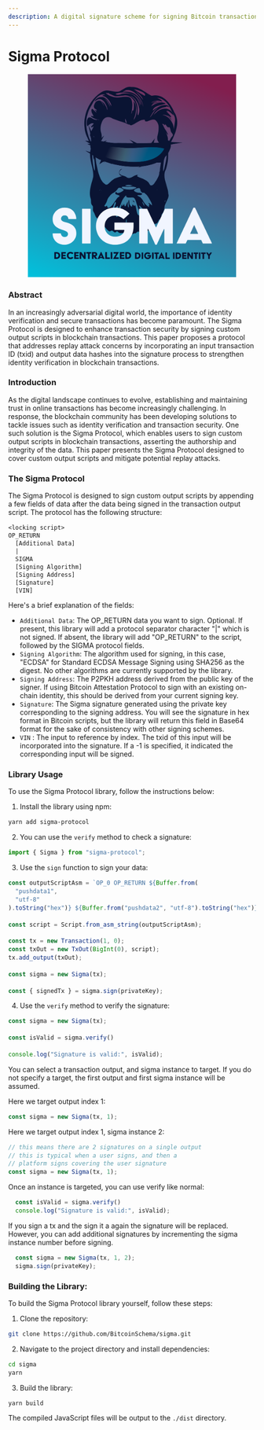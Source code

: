 ```yaml
---
description: A digital signature scheme for signing Bitcoin transaction data.
---
```


# Sigma Protocol

<figure><img src="images/SIGMA.svg" alt=""><figcaption></figcaption></figure>

### Abstract

In an increasingly adversarial digital world, the importance of identity verification and secure transactions has become paramount. The Sigma Protocol is designed to enhance transaction security by signing custom output scripts in blockchain transactions. This paper proposes a protocol that addresses replay attack concerns by incorporating an input transaction ID (txid) and output data hashes into the signature process to strengthen identity verification in blockchain transactions.

### Introduction

As the digital landscape continues to evolve, establishing and maintaining trust in online transactions has become increasingly challenging. In response, the blockchain community has been developing solutions to tackle issues such as identity verification and transaction security. One such solution is the Sigma Protocol, which enables users to sign custom output scripts in blockchain transactions, asserting the authorship and integrity of the data. This paper presents the Sigma Protocol designed to cover custom output scripts and mitigate potential replay attacks.

### The Sigma Protocol

The Sigma Protocol is designed to sign custom output scripts by appending a few fields of data after the data being signed in the transaction output script. The protocol has the following structure:

```
<locking script>
OP_RETURN
  [Additional Data]
  |
  SIGMA
  [Signing Algorithm]
  [Signing Address]
  [Signature]
  [VIN]
```

Here's a brief explanation of the fields:

* `Additional Data`: The OP\_RETURN data you want to sign. Optional. If present, this library will add a protocol separator character "|" which is not signed. If absent, the library will add "OP\_RETURN" to the script, followed by the SIGMA protocol fields.
* `Signing Algorithm`: The algorithm used for signing, in this case, "ECDSA" for Standard ECDSA Message Signing using SHA256 as the digest. No other algorithms are currently supported by the library.
* `Signing Address`: The P2PKH address derived from the public key of the signer. If using Bitcoin Attestation Protocol to sign with an existing on-chain identity, this should be derived from your current signing key.
* `Signature`: The Sigma signature generated using the private key corresponding to the signing address. You will see the signature in hex format in Bitcoin scripts, but the library will return this field in Base64 format for the sake of consistency with other signing schemes.
* `VIN` : The input to reference by index. The txid of this input will be incorporated into the signature. If a -1 is specified, it indicated the corresponding input will be signed.

### Library Usage

To use the Sigma Protocol library, follow the instructions below:

1. Install the library using npm:

```bash
yarn add sigma-protocol
```

2. You can use the `verify` method to check a signature:

```javascript
import { Sigma } from "sigma-protocol";
```

3. Use the `sign` function to sign your data:

```javascript
const outputScriptAsm = `OP_0 OP_RETURN ${Buffer.from(
  "pushdata1",
  "utf-8"
).toString("hex")} ${Buffer.from("pushdata2", "utf-8").toString("hex")}`;

const script = Script.from_asm_string(outputScriptAsm);

const tx = new Transaction(1, 0);
const txOut = new TxOut(BigInt(0), script);
tx.add_output(txOut);

const sigma = new Sigma(tx);

const { signedTx } = sigma.sign(privateKey);
```

4. Use the `verify` method to verify the signature:

```javascript
const sigma = new Sigma(tx);

const isValid = sigma.verify()

console.log("Signature is valid:", isValid);
```

You can select a transaction output, and sigma instance to target. If you do not specify a target, the first output and first sigma instance will be assumed.

Here we target output index 1:

```javascript
const sigma = new Sigma(tx, 1);
```

Here we target output index 1, sigma instance 2:

```javascript
// this means there are 2 signatures on a single output
// this is typical when a user signs, and then a 
// platform signs covering the user signature
const sigma = new Sigma(tx, 1);
```

Once an instance is targeted, you can use verify like normal:

```javascript
  const isValid = sigma.verify()
  console.log("Signature is valid:", isValid);
```

If you sign a tx and the sign it a again the signature will be replaced. However, you can add additional signatures by incrementing the sigma instance number before signing.

```javascript
  const sigma = new Sigma(tx, 1, 2);
  sigma.sign(privateKey);
```

### Building the Library:

To build the Sigma Protocol library yourself, follow these steps:

1. Clone the repository:

```bash
git clone https://github.com/BitcoinSchema/sigma.git
```

2. Navigate to the project directory and install dependencies:

```bash
cd sigma
yarn
```

3. Build the library:

```bash
yarn build
```

The compiled JavaScript files will be output to the `./dist` directory.
